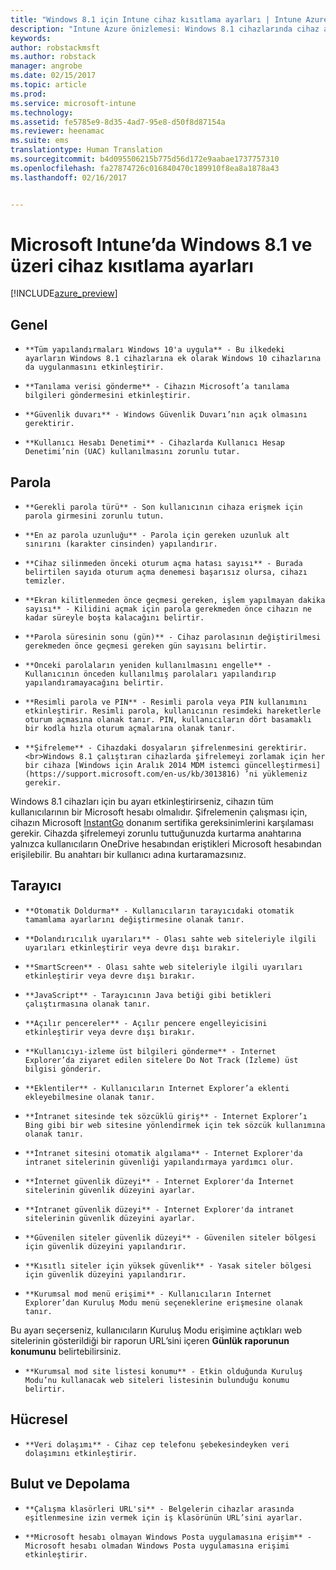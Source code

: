 ```yaml
---
title: "Windows 8.1 için Intune cihaz kısıtlama ayarları | Intune Azure önizlemesi | Microsoft Docs"
description: "Intune Azure önizlemesi: Windows 8.1 cihazlarında cihaz ayarlarını ve işlevselliğini denetlemek için kullanabileceğiniz Intune ayarlarını öğrenin."
keywords: 
author: robstackmsft
ms.author: robstack
manager: angrobe
ms.date: 02/15/2017
ms.topic: article
ms.prod: 
ms.service: microsoft-intune
ms.technology: 
ms.assetid: fe5785e9-8d35-4ad7-95e8-d50f8d87154a
ms.reviewer: heenamac
ms.suite: ems
translationtype: Human Translation
ms.sourcegitcommit: b4d095506215b775d56d172e9aabae1737757310
ms.openlocfilehash: fa27874726c016840470c189910f8ea8a1878a43
ms.lasthandoff: 02/16/2017


---
```


# <a name="windows-81-and-later-device-restriction-settings-in-microsoft-intune"></a>Microsoft Intune’da Windows 8.1 ve üzeri cihaz kısıtlama ayarları

[!INCLUDE[azure_preview](../includes/azure_preview.md)]

## <a name="general"></a>Genel
-     **Tüm yapılandırmaları Windows 10'a uygula** - Bu ilkedeki ayarların Windows 8.1 cihazlarına ek olarak Windows 10 cihazlarına da uygulanmasını etkinleştirir.
-     **Tanılama verisi gönderme** - Cihazın Microsoft’a tanılama bilgileri göndermesini etkinleştirir.
-     **Güvenlik duvarı** - Windows Güvenlik Duvarı’nın açık olmasını gerektirir.
-     **Kullanıcı Hesabı Denetimi** - Cihazlarda Kullanıcı Hesap Denetimi’nin (UAC) kullanılmasını zorunlu tutar.
## <a name="password"></a>Parola
-     **Gerekli parola türü** - Son kullanıcının cihaza erişmek için parola girmesini zorunlu tutun.
-     **En az parola uzunluğu** - Parola için gereken uzunluk alt sınırını (karakter cinsinden) yapılandırır.
-     **Cihaz silinmeden önceki oturum açma hatası sayısı** - Burada belirtilen sayıda oturum açma denemesi başarısız olursa, cihazı temizler.
-     **Ekran kilitlenmeden önce geçmesi gereken, işlem yapılmayan dakika sayısı** - Kilidini açmak için parola gerekmeden önce cihazın ne kadar süreyle boşta kalacağını belirtir.
-     **Parola süresinin sonu (gün)** - Cihaz parolasının değiştirilmesi gerekmeden önce geçmesi gereken gün sayısını belirtir.
-     **Önceki parolaların yeniden kullanılmasını engelle** - Kullanıcının önceden kullanılmış parolaları yapılandırıp yapılandıramayacağını belirtir.
-     **Resimli parola ve PIN** - Resimli parola veya PIN kullanımını etkinleştirir. Resimli parola, kullanıcının resimdeki hareketlerle oturum açmasına olanak tanır. PIN, kullanıcıların dört basamaklı bir kodla hızla oturum açmalarına olanak tanır.
-     **Şifreleme** - Cihazdaki dosyaların şifrelenmesini gerektirir.<br>Windows 8.1 çalıştıran cihazlarda şifrelemeyi zorlamak için her bir cihaza [Windows için Aralık 2014 MDM istemci güncelleştirmesi](https://support.microsoft.com/en-us/kb/3013816) ’ni yüklemeniz gerekir.
Windows 8.1 cihazları için bu ayarı etkinleştirirseniz, cihazın tüm kullanıcılarının bir Microsoft hesabı olmalıdır.
Şifrelemenin çalışması için, cihazın Microsoft [InstantGo](https://blogs.windows.com/windowsexperience/2014/06/19/instantgo-a-better-way-to-sleep/#IBHULcTfI4PokO8X.97) donanım sertifika gereksinimlerini karşılaması gerekir.
Cihazda şifrelemeyi zorunlu tuttuğunuzda kurtarma anahtarına yalnızca kullanıcıların OneDrive hesabından eriştikleri Microsoft hesabından erişilebilir. Bu anahtarı bir kullanıcı adına kurtaramazsınız.     



## <a name="browser"></a>Tarayıcı
-     **Otomatik Doldurma** - Kullanıcıların tarayıcıdaki otomatik tamamlama ayarlarını değiştirmesine olanak tanır.
-     **Dolandırıcılık uyarıları** - Olası sahte web siteleriyle ilgili uyarıları etkinleştirir veya devre dışı bırakır.
-     **SmartScreen** - Olası sahte web siteleriyle ilgili uyarıları etkinleştirir veya devre dışı bırakır.
-     **JavaScript** - Tarayıcının Java betiği gibi betikleri çalıştırmasına olanak tanır.
-     **Açılır pencereler** - Açılır pencere engelleyicisini etkinleştirir veya devre dışı bırakır.
-     **Kullanıcıyı-izleme üst bilgileri gönderme** - Internet Explorer’da ziyaret edilen sitelere Do Not Track (İzleme) üst bilgisi gönderir.
-     **Eklentiler** - Kullanıcıların Internet Explorer’a eklenti ekleyebilmesine olanak tanır.
-     **İntranet sitesinde tek sözcüklü giriş** - Internet Explorer’ı Bing gibi bir web sitesine yönlendirmek için tek sözcük kullanımına olanak tanır.
-     **İntranet sitesini otomatik algılama** - Internet Explorer'da intranet sitelerinin güvenliği yapılandırmaya yardımcı olur.
-     **İnternet güvenlik düzeyi** - Internet Explorer'da İnternet sitelerinin güvenlik düzeyini ayarlar.
-     **Intranet güvenlik düzeyi** - Internet Explorer'da intranet sitelerinin güvenlik düzeyini ayarlar.
-     **Güvenilen siteler güvenlik düzeyi** - Güvenilen siteler bölgesi için güvenlik düzeyini yapılandırır.
-     **Kısıtlı siteler için yüksek güvenlik** - Yasak siteler bölgesi için güvenlik düzeyini yapılandırır.
-     **Kurumsal mod menü erişimi** - Kullanıcıların Internet Explorer’dan Kuruluş Modu menü seçeneklerine erişmesine olanak tanır.
Bu ayarı seçerseniz, kullanıcıların Kuruluş Modu erişimine açtıkları web sitelerinin gösterildiği bir raporun URL’sini içeren **Günlük raporunun konumunu** belirtebilirsiniz.
-     **Kurumsal mod site listesi konumu** - Etkin olduğunda Kuruluş Modu’nu kullanacak web siteleri listesinin bulunduğu konumu belirtir.
## <a name="cellular"></a>Hücresel
-     **Veri dolaşımı** - Cihaz cep telefonu şebekesindeyken veri dolaşımını etkinleştirir.
## <a name="cloud-and-storage"></a>Bulut ve Depolama
-     **Çalışma klasörleri URL'si** - Belgelerin cihazlar arasında eşitlenmesine izin vermek için iş klasörünün URL’sini ayarlar.
-     **Microsoft hesabı olmayan Windows Posta uygulamasına erişim** - Microsoft hesabı olmadan Windows Posta uygulamasına erişimi etkinleştirir.     

